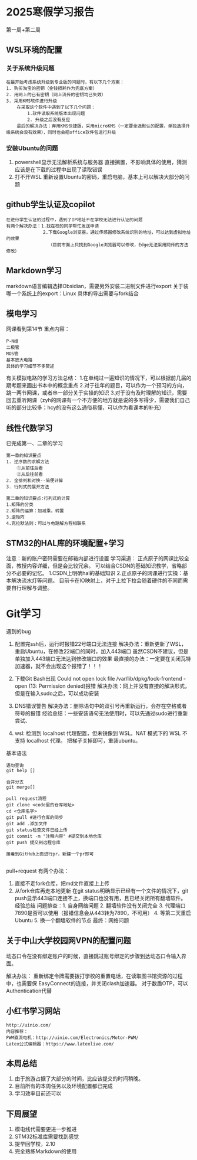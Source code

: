 # 2025寒假学习报告
第一周+第二周
##  WSL环境的配置

### 关于系统升级问题
~~~
在最开始考虑系统升级到专业版的问题时，有以下几个方案：
1. 购买淘宝的密钥（金钱损耗作为兜底方案）
2. 用网上的已有密钥（网上流传的密钥均已失效）
3. 采用KMS软件进行升级
	在采取这个软件中遇到了以下几个问题：
		1.软件读取系统版本出现问题
		2. 升级之后没有反应
	最后的解决办法：弃用KMS快捷版，采用microKMS（一定要全选默认的配置，单独选择升级系统会没有效果），同时也会把office软件包进行升级
~~~
### 安装Ubuntu的问题
1. powershell显示无法解析系统与服务器
	直接搁置，不影响具体的使用，猜测应该是在下载的过程中出现了读取错误
1. 打不开WSL
	重新设置Ubuntu的密码，重启电脑，基本上可以解决大部分的问题
## github学生认证及copilot
~~~
在进行学生认证的过程中，遇到了IP地址不在学校无法进行认证的问题
有两个解决办法：1.找在校的同学帮忙发送申请
              2.下载Google浏览器，通过传感器修改系统识别的地址，可以达到虚拟地址的效果
                （目前市面上只找到Google浏览器可以修改，Edge无法采用网传的方法修改）
~~~
## Markdown学习

markdown语言编辑选择Obsidian，需要另外安装二进制文件进行export
关于装哪一个系统上的export：Linux
具体的导出需要与fork结合

## 模电学习
网课看到第14节
重点内容：
~~~
P-N结
二极管
MOS管
基本放大电路
具体的学习细节不多赘述
~~~
有关模拟电路的学习方法总结：
1.在单纯过一遍知识的情况下，可以根据前几届的期考题来画出书本中的概念重点
2.对于往年的题目，可以作为一个预习的方向，跳一两节网课，或者串一部分关于实操的知识
3.对于没有及时理解的知识，需要回去重听网课（zyh的网课有一个不方便的地方就是说的多写得少，需要我们自己听的部分比较多；hcy的没有这么通俗易懂，可以作为看课本的补充）
## 线性代数学习
已完成第一、二章的学习
~~~
第一章的知识要点
1. 逆序数的求解方法
	①从前往后看
	②从后往前看
2. 全排列和对换--简便计算
3. 行列式的展开方法
~~~

~~~
第二章的知识要点:行列式的计算
1.矩阵的分类
2.矩阵的运算：加减乘，转置
3.逆矩阵
4.克拉默法则：可以与电路解方程相联系
~~~
## STM32的HAL库的环境配置+学习
注意：新的账户密码需要在邮箱内部进行设置
学习渠道：
    正点原子的网课比较全面，教授内容详细，但是会比较冗余。
    可以结合CSDN的基础知识教学，省略部分不必要的记忆。
1.CSDN上明确hal的基础知识
2.正点原子的网课进行实操：基本解决流水灯等问题。
    目前卡在IO映射上，对于上拉下拉会随着硬件的不同而需要自行理解与调整。
	
# Git学习
遇到的bug
1. 配置完ssh后，运行时报错22号端口无法连接
	解决办法：重新更新了WSL，重启Ubuntu，在修改22端口的同时，加入443端口
	虽然CSDN不建议，但是单独加入443端口无法达到修改端口的效果
	最直接的办法：一定要在关闭瓦特加速器，就不会出现这个报错了！！！

2. 下载Git Bash出现 Could not open lock file /var/lib/dpkg/lock-frontend - open (13: Permission denied)报错
	解决办法：网上并没有直接的解决形式，但是在输入sudo之后，可以成功安装

3. DNS错误警告
	解决办法：删除语句中的双引号再重新运行，会存在空格或者符号的报错
    经验总结：一些安装语句无法使用时，可以先通过sudo进行重新尝试、
4. wsl: 检测到 localhost 代理配置，但未镜像到 WSL。NAT 模式下的 WSL 不支持 localhost 代理。
	把梯子关掉即可，重装ubuntu。

基本语法
~~~
语句查询
git help []
~~~

~~~
合并分支
git merge[]
~~~

~~~
pull request流程
git clone <code里的仓库地址>
cd <仓库名字>
git pull #进行仓库的同步
git add .添加文件
git status检查文件已经上传
git commit -m "注释内容" #提交到本地仓库
git push 提交到远程仓库

接着到GitHub上面进行pr，新建一个pr即可
~~~

~~~
~~~
pull+request
有两个办法：
1. 直接不走fork仓库，把md文件直接上上传
2. 从fork仓库再走本地更新
在git status明确显示已经有一个文件的情况下，git push显示443端口连接不上，换端口也没有用，且已经关闭所有翻墙软件。
经验总结
	问题排查：1. 自身网络问题
	          2. 翻墙软件没有关闭完全
	          3. 代理端口7890是否可以使用（报错信息会从443转为7890，不可用）
	          4. 等第二天重启Ubuntu
	          5. 换一个翻墙软件的节点
	最终：网络问题
	

## 关于中山大学校园网VPN的配置问题
动态口令在没有绑定账户的时候，直接跳过账号绑定的步骤到达动态口令输入界面。

解决办法：
    重新绑定令牌需要拨打学校的重置电话，在读取图书馆资源的过程中，也需要保
EasyConnect的连接，并关闭clash加速器。
    对于数盾OTP，可以Authentication代替

## 小红书学习网站
~~~
http://uinio.com/
内容推荐：
PWM直流电机：http://uinio.com/Electronics/Motor-PWM/
Latex公式编辑器：https://www.latexlive.com/
~~~
## 本周总结
1. 由于旅游占据了大部分的时间，比应该提交的时间稍晚。
2. 目前所有的本周任务以及环境配置都已完成
3. 学习效率目前还可以

## 下周展望
1. 模电线代需要更进一步推进
2. STM32标准库需要找到感觉
3. 提早回学校，2.10
4. 完全熟练Markdown的使用

